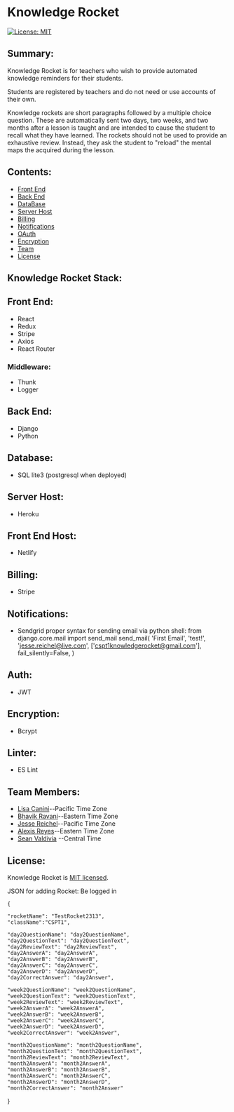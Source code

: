 # Knowledge Rocket
[![License: MIT](https://img.shields.io/badge/License-MIT-yellow.svg)](https://opensource.org/licenses/MIT)

## Summary:
Knowledge Rocket is for teachers who wish to provide automated knowledge reminders for their students.

Students are registered by teachers and do not need or use accounts of their own.

Knowledge rockets are short paragraphs followed by a multiple choice question. These are automatically sent two days, two weeks, and two months after a lesson is taught and are intended to cause the student to recall what they have learned. The rockets should not be used to provide an exhaustive review. Instead, they ask the student to "reload" the mental maps the acquired during the lesson.

## Contents:
- [Front End](#front-end)
- [Back End](#back-end)
- [DataBase](#data-base)
- [Server Host](#server-host)
- [Billing](#billing)
- [Notifications](#notify)
- [OAuth](#oauth)
- [Encryption](#encryption)
- [Team](#team-members)
- [License](#license)

## Knowledge Rocket Stack:

## Front End:
- React
- Redux
- Stripe
- Axios
- React Router

### Middleware:
- Thunk
- Logger

## Back End:
- Django
- Python

## Database:
- SQL lite3 (postgresql when deployed)

## Server Host:
- Heroku

## Front End Host:
- Netlify

## Billing:
- Stripe

## Notifications:
- Sendgrid
    proper syntax for sending email via python shell:
        from django.core.mail import send_mail
        send_mail(
            'First Email',
            'test!',
            'jesse.reichel@live.com',
            ['cspt1knowledgerocket@gmail.com'],
            fail_silently=False,
        )


## Auth:
- JWT

## Encryption:
- Bcrypt

## Linter:
- ES Lint

## Team Members:
- [Lisa Canini](https://github.com/LisaCee)--Pacific Time Zone
- [Bhavik Ravani](https://github.com/ravb2019)--Eastern Time Zone
- [Jesse Reichel](https://github.com/KryoKorpz)--Pacific Time Zone
- [Alexis Reyes](https://github.com/AlexisReyes90)--Eastern Time Zone
- [Sean Valdivia](https://github.com/NewbieWanKenobi) --Central Time

## License:
Knowledge Rocket is [MIT licensed](https://opensource.org/licenses/MIT).

JSON for adding Rocket:
Be logged in

    {
    
    "rocketName": "TestRocket2313",
    "className":"CSPT1",
  
    "day2QuestionName": "day2QuestionName",
    "day2QuestionText": "day2QuestionText",
    "day2ReviewText": "day2ReviewText",
    "day2AnswerA": "day2AnswerA",
    "day2AnswerB": "day2AnswerB",
    "day2AnswerC": "day2AnswerC",
    "day2AnswerD": "day2AnswerD",
    "day2CorrectAnswer": "day2Answer",
  
    "week2QuestionName": "week2QuestionName",
    "week2QuestionText": "week2QuestionText",
    "week2ReviewText": "week2ReviewText",
    "week2AnswerA": "week2AnswerA",
    "week2AnswerB": "week2AnswerB",
    "week2AnswerC": "week2AnswerC",
    "week2AnswerD": "week2AnswerD",
    "week2CorrectAnswer": "week2Answer",
  
    "month2QuestionName": "month2QuestionName",
    "month2QuestionText": "month2QuestionText",
    "month2ReviewText": "month2ReviewText",
    "month2AnswerA": "month2AnswerA",
    "month2AnswerB": "month2AnswerB",
    "month2AnswerC": "month2AnswerC",
    "month2AnswerD": "month2AnswerD",
    "month2CorrectAnswer": "month2Answer"
  
  }
